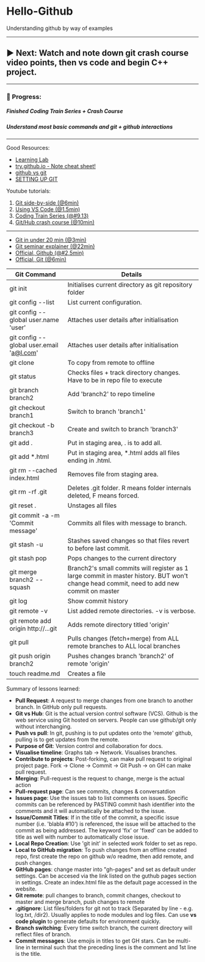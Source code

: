 # Hello-Github
Understanding github by way of examples

---
## ▶ Next: Watch and note down git crash course video points, then vs code and begin C++ project.

---
### 💯 Progress:
##### Finished Coding Train Series + Crash Course
##### Understand most basic commands and git + github interactions

---
Good Resources:
* [Learning Lab](https://lab.github.com/)
* [try.github.io - Note cheat sheet!](https://try.github.io/)
* [github vs git](https://product.hubspot.com/blog/git-and-github-tutorial-for-beginners)
* [SETTING UP GIT](https://help.github.com/en/articles/set-up-git#setting-up-git)

Youtube tutorials:
1. [Git side-by-side (@6min)](https://www.youtube.com/watch?v=0fKg7e37bQE)
2. [Using VS Code (@1.5min)](https://www.youtube.com/watch?v=HkdAHXoRtos)
3. [Coding Train Series (@#9.13)](https://www.youtube.com/playlist?list=PLRqwX-V7Uu6ZF9C0YMKuns9sLDzK6zoiV)
4. [Git/Hub crash course (@10min)](https://www.youtube.com/watch?v=SWYqp7iY_Tc)

----------
* [Git in under 20 min (@3min)](https://www.youtube.com/watch?v=Y9XZQO1n_7c)
* [Git seminar explainer (@22min)](https://www.youtube.com/watch?v=1ffBJ4sVUb4&t=1320s)
* [Official, Github (@#2,5min)](https://www.youtube.com/watch?v=SCZF6I-Rc4I&list=PLg7s6cbtAD15Das5LK9mXt_g59DLWxKUe)
* [Official, Git (@6min)](https://www.youtube.com/watch?v=8oRjP8yj2Wo&list=PLg7s6cbtAD165JTRsXh8ofwRw0PqUnkVH&t=360s)


|                 Git Command              |                                        Details                                 |
|------------------------------------------|--------------------------------------------------------------------------------|
| git init                                 | Initialises current directory as git repository folder                         |
| git config --list                        | List current configuration.                                                    |
| git config --global user.name 'user'     | Attaches user details after initialisation                                     |
| git config --global user.email 'a@l.com' | Attaches user details after initialisation                                     |
| git clone                                | To copy from remote to offline                                                 |
| git status                               | Checks files + track directory changes. Have to be in repo file to execute     |
| git branch branch2                       | Add 'branch2' to repo timeline                                                 |
| git checkout branch1                     | Switch to branch 'branch1'                                                     |
| git checkout -b branch3                  | Create and switch to branch 'branch3'                                          |
| git add .                                | Put in staging area, . is to add all.                                          |
| git add *.html                           | Put in staging area, *.html adds all files ending in .html.                    |
| git rm --cached index.html               | Removes file from staging area.                                                |
| git rm -rf .git                          | Deletes .git folder. R means folder internals deleted, F means forced.  |
| git reset .                              | Unstages all files                                                             |
| git commit -a -m 'Commit message'        | Commits all files with message to branch.                                      |
| git stash -u                             | Stashes saved changes so that files revert to before last commit.              |
| git stash pop                            | Pops changes to the current directory                                          |
| git merge branch2 --squash               | Branch2's small commits will register as 1 large commit in master history. BUT won't change head commit, need to add new commit on master  |
| git log                                  | Show commit history                                                            |
| git remote -v                            | List added remote directories. -v is verbose.                                  |
| git remote add origin http://...git      | Adds remote directory titled 'origin'                                          |
| git pull                                 | Pulls changes (fetch+merge) from ALL remote branches to ALL local branches     |
| git push origin branch2                  | Pushes changes branch 'branch2' of remote 'origin'                             |
| touch readme.md                          | Creates a file                                                                 |
  

Summary of lessons learned:
  - **Pull Request**: A request to merge changes from one branch to another branch. In GitHub only pull requests.
  - **Git vs Hub**: Git is the actual version control software (VCS). Github is the web service using Git hosted on servers. People can use github/git only without interchanging.
  - **Push vs pull**: In git, pushing is to put updates onto the 'remote' github, pulling is to get updates from the remote.
  - **Purpose of Git**: Version control and collaboration for docs.
  - **Visualise timeline**: Graphs tab -> Network. Visualises branches.
  - **Contribute to projects**: Post-forking, can make pull request to original project page. Fork -> Clone -> Commit -> Git Push -> on GH can make pull request.
  - **Merging**: Pull-request is the request to change, merge is the actual action
  - **Pull-request page**: Can see commits, changes & conversatdion
  - **Issues page**: Use the issues tab to list comments on issues. Specific commits can be referenced by PASTING commit hash identifier into the comments and it will automatically be attached to the issue.
  - **Issue/Commit Titles**: If in the title of the commit, a specific issue number (i.e. 'blabla #10') is referenced, the issue will be attached to the commit as being addressed. The keyword 'fix' or 'fixed' can be added to title as well with number to automatically close issue.
  - **Local Repo Creation**: Use 'git init' in selected work folder to set as repo.
  - **Local to GitHub migration**: To push changes from an offline created repo, first create the repo on github w/o readme, then add remote, and push changes.
  - **GitHub pages**: change master into "gh-pages" and set as default under settings. Can be accesed via the link listed on the guthub pages section in settings. Create an index.html file as the default page accessed in the website.
  - **Git remote**: pull changes to branch, commit changes, checkout to master and merge branch, push changes to remote
  - **.gitignore**: List files/folders for git not to track (Separated by line - e.g. log.txt, /dir2). Usually applies to node modules and log files. Can use **vs code plugin** to generate defaults for environment quickly.
  - **Branch switching**: Every time switch branch, the current directory will reflect files of branch.
  - **Commit messages**: Use emojis in titles to get GH stars. Can be multi-line in terminal such that the preceding lines is the comment and 1st line is the title.
